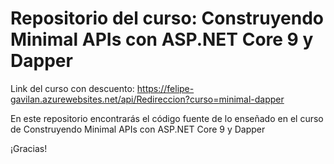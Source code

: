 # Repositorio del curso: Construyendo Minimal APIs con ASP.NET Core 9 y Dapper

Link del curso con descuento: https://felipe-gavilan.azurewebsites.net/api/Redireccion?curso=minimal-dapper

En este repositorio encontrarás el código fuente de lo enseñado en el curso de Construyendo Minimal APIs con ASP.NET Core 9 y Dapper

¡Gracias!
